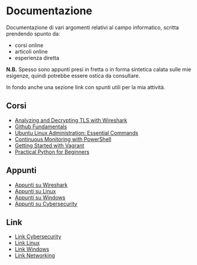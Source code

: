 # Documentazione

Documentazione di vari argomenti relativi al campo informatico, scritta prendendo spunto da:

- corsi online 
- articoli online
- esperienza diretta

**N.B.** Spesso sono appunti presi in fretta o in forma sintetica calata sulle mie esigenze, quindi potrebbe essere ostica da consultare.

In fondo anche una sezione link con spunti utili per la mia attività.

## Corsi

- [Analyzing and Decrypting TLS with Wireshark](TLS_Wireshark)
- [Github Fundamentals](Git-Github)
- [Ubuntu Linux Administration: Essential Commands](Ubuntu_Essentials_Commands)
- [Continuous Monitoring with PowerShell](Monitoring_With_Powershell)
- [Getting Started with Vagrant](Starting_With_Vagrant)
- [Practical Python for Beginners](Python_Beginners)

## Appunti

- [Appunti su Wireshark](Wireshark-Appunti)
- [Appunti su Linux](Linux-Appunti)
- [Appunti su Windows](Windows-Appunti)
- [Appunti su Cybersecurity](Cybersecurity-Appunti)

## Link

- [Link Cybersecurity](Link/cybersecurity.md)
- [Link Linux](Link/linux.md)
- [Link Windows](Link/windows.md)
- [Link Networking](Link/networking.md)